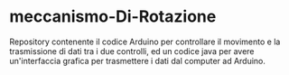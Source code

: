 # meccanismo-Di-Rotazione
Repository contenente il codice Arduino per controllare il movimento e la trasmissione di dati tra i due controlli, ed un codice java per avere un'interfaccia grafica per trasmettere i dati dal computer ad Arduino.
